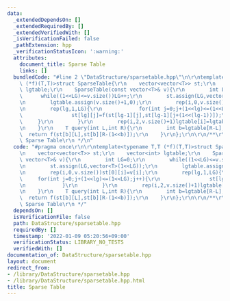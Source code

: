 ```yaml
---
data:
  _extendedDependsOn: []
  _extendedRequiredBy: []
  _extendedVerifiedWith: []
  _isVerificationFailed: false
  _pathExtension: hpp
  _verificationStatusIcon: ':warning:'
  attributes:
    document_title: Sparse Table
    links: []
  bundledCode: "#line 2 \"DataStructure/sparsetable.hpp\"\n\r\ntemplate<typename T,T\
    \ (*f)(T,T)>struct SparseTable{\r\n    vector<vector<T>> st;\r\n    vector<int>\
    \ lgtable;\r\n    SparseTable(const vector<T>& v){\r\n        int LG=0;\r\n  \
    \      while((1<<LG)<=v.size())LG++;\r\n        st.assign(LG,vector<T>(1<<LG));\r\
    \n        lgtable.assign(v.size()+1,0);\r\n        rep(i,0,v.size())st[0][i]=v[i];\r\
    \n        rep(lg,1,LG){\r\n            for(int j=0;j+(1<<lg)<=(1<<LG);j++){\r\n\
    \                st[lg][j]=f(st[lg-1][j],st[lg-1][j+(1<<(lg-1))]);\r\n       \
    \     }\r\n        }\r\n        rep(i,2,v.size()+1)lgtable[i]=lgtable[i>>1]+1;\r\
    \n    }\r\n    T query(int L,int R){\r\n        int b=lgtable[R-L];\r\n      \
    \  return f(st[b][L],st[b][R-(1<<b)]);\r\n    }\r\n};\r\n\r\n/**\r\n * @brief\
    \ Sparse Table\r\n */\n"
  code: "#pragma once\r\n\r\ntemplate<typename T,T (*f)(T,T)>struct SparseTable{\r\
    \n    vector<vector<T>> st;\r\n    vector<int> lgtable;\r\n    SparseTable(const\
    \ vector<T>& v){\r\n        int LG=0;\r\n        while((1<<LG)<=v.size())LG++;\r\
    \n        st.assign(LG,vector<T>(1<<LG));\r\n        lgtable.assign(v.size()+1,0);\r\
    \n        rep(i,0,v.size())st[0][i]=v[i];\r\n        rep(lg,1,LG){\r\n       \
    \     for(int j=0;j+(1<<lg)<=(1<<LG);j++){\r\n                st[lg][j]=f(st[lg-1][j],st[lg-1][j+(1<<(lg-1))]);\r\
    \n            }\r\n        }\r\n        rep(i,2,v.size()+1)lgtable[i]=lgtable[i>>1]+1;\r\
    \n    }\r\n    T query(int L,int R){\r\n        int b=lgtable[R-L];\r\n      \
    \  return f(st[b][L],st[b][R-(1<<b)]);\r\n    }\r\n};\r\n\r\n/**\r\n * @brief\
    \ Sparse Table\r\n */"
  dependsOn: []
  isVerificationFile: false
  path: DataStructure/sparsetable.hpp
  requiredBy: []
  timestamp: '2022-01-09 05:20:56+09:00'
  verificationStatus: LIBRARY_NO_TESTS
  verifiedWith: []
documentation_of: DataStructure/sparsetable.hpp
layout: document
redirect_from:
- /library/DataStructure/sparsetable.hpp
- /library/DataStructure/sparsetable.hpp.html
title: Sparse Table
---
```

